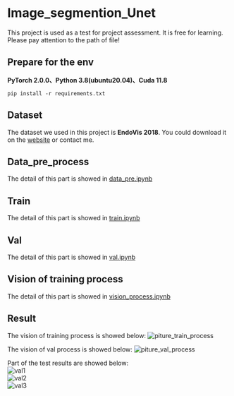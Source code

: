 # Image_segmention_Unet

This project is used as a test for project assessment. It is free for learning.  
Please pay attention to the path of file!

## Prepare for the env
**PyTorch 2.0.0、Python 3.8(ubuntu20.04)、Cuda 11.8**  
```
pip install -r requirements.txt
```
## Dataset
The dataset we used in this project is **EndoVis 2018**. You could download it on the [website](https://endovissub2018-roboticscenesegmentation.grand-challenge.org/Downloads/) or contact me.  

## Data_pre_process
The detail of this part is showed in [data_pre.ipynb](https://github.com/Zh-Qr/Image_segmention_Unet/blob/main/data_pre.ipynb)  

## Train
The detail of this part is showed in [train.ipynb](https://github.com/Zh-Qr/Image_segmention_Unet/blob/main/train.ipynb)

## Val
The detail of this part is showed in [val.ipynb](https://github.com/Zh-Qr/Image_segmention_Unet/blob/main/val.ipynb)

## Vision of training process
The detail of this part is showed in [vision_process.ipynb](https://github.com/Zh-Qr/Image_segmention_Unet/blob/main/vision_process.ipynb)

## Result
The vision of training process is showed below:
![piture_train_process](https://github.com/Zh-Qr/Image_segmention_Unet/blob/main/picture/piture_train_process.png)

The vision of val process is showed below:
![piture_val_process](https://github.com/Zh-Qr/Image_segmention_Unet/blob/main/picture/piture_val_process.png)  


Part of the test results are showed below:  
![val1](https://github.com/Zh-Qr/Image_segmention_Unet/blob/main/picture/val_test1.png)  
![val2](https://github.com/Zh-Qr/Image_segmention_Unet/blob/main/picture/val_test2.png)  
![val3](https://github.com/Zh-Qr/Image_segmention_Unet/blob/main/picture/val_test3.png)
